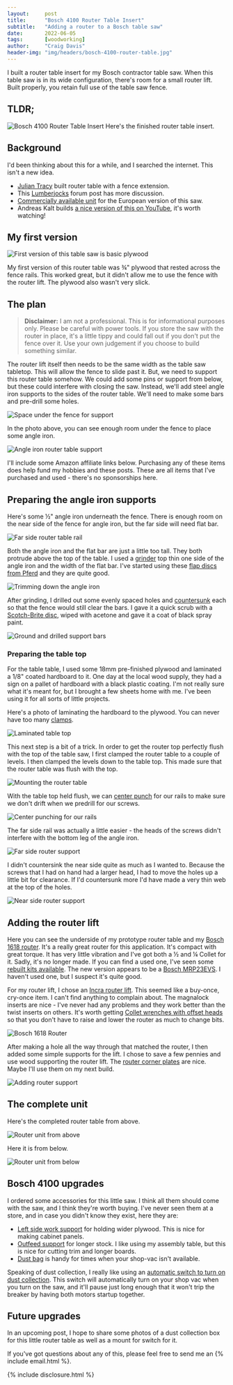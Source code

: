 ```yaml
---
layout:     post
title:      "Bosch 4100 Router Table Insert"
subtitle:   "Adding a router to a Bosch table saw"
date:       2022-06-05
tags:       [woodworking]
author:     "Craig Davis"
header-img: "img/headers/bosch-4100-router-table.jpg"
---
```


I built a router table insert for my Bosch contractor table saw. 
When this table saw is in its wide configuration, there's room for a small router lift.
Built properly, you retain full use of the table saw fence.


## TLDR;
![Bosch 4100 Router Table Insert](/img/posts/bosch-4100-router-table/14-complete-with-fence.jpg)
Here's the finished router table insert.

## Background

I'd been thinking about this for a while, and I searched the internet. 
This isn't a new idea. 

* [Julian Tracy][julian] built router table with a fence extension.
* This [Lumberjocks][lumberjocks] forum post has more discussion.
* [Commercially available unit][sauter-shop] for the European version of this saw.
* Andreas Kalt builds [a nice version of this on YouTube][youtube], it's worth watching!



## My first version

![First version of this table saw is basic plywood](/img/posts/bosch-4100-router-table/1-first-insert.jpg)

My first version of this router table was &frac34;" plywood that rested across the fence rails.
This worked great, but it didn't allow me to use the fence with the router lift.
The plywood also wasn't very slick.


## The plan

> __Disclaimer:__ I am not a professional. 
> This is for informational purposes only.
> Please be careful with power tools. 
> If you store the saw with the router in place, it's a little tippy and could fall out if you don't put the fence over it.
> Use your own judgement if you choose to build something similar.


The router lift itself then needs to be the same width as the table saw tabletop.
This will allow the fence to slide past it. 
But, we need to support this router table somehow. 
We could add some pins or support from below, but these could interfere with closing the saw.
Instead, we'll add steel angle iron supports to the sides of the router table.
We'll need to make some bars and pre-drill some holes.

![Space under the fence for support](/img/posts/bosch-4100-router-table/2-space-under-fence.jpg)

In the photo above, you can see enough room under the fence to place some angle iron.

![Angle iron router table support](/img/posts/bosch-4100-router-table/3-angle-iron-in-place.jpg)

I'll include some Amazon affiliate links below. Purchasing any of these items does help fund my hobbies and these posts.
These are all items that I've purchased and used - there's no sponsorships here.

## Preparing the angle iron supports

Here's some &frac12;" angle iron underneath the fence.
There is enough room on the near side of the fence for angle iron, but the far side will need flat bar.

![Far side router table rail](/img/posts/bosch-4100-router-table/5-far-side-rail.jpg)

Both the angle iron and the flat bar are just a little too tall. 
They both protrude above the top of the table.
I used a [grinder][grinder] top thin one side of the angle iron and the width of the flat bar.
I've started using these [flap discs from Pferd][flap-disc] and they are quite good.

![Trimming down the angle iron](/img/posts/bosch-4100-router-table/6-reducing-height.jpg)

After grinding, I drilled out some evenly spaced holes and [countersunk][countersink] each so that the fence would still clear the bars.
I gave it a quick scrub with a [Scotch-Brite disc][scotch], wiped with acetone and gave it a coat of black spray paint.

![Ground and drilled support bars](/img/posts/bosch-4100-router-table/7-ground-and-drilled-rails.jpg)

### Preparing the table top

For the table table, I used some 18mm pre-finished plywood and laminated a 1/8" coated hardboard to it. 
One day at the local wood supply, they had a sign on a pallet of hardboard with a black plastic coating.
I'm not really sure what it's meant for, but I brought a few sheets home with me.
I've been using it for all sorts of little projects.

Here's a photo of laminating the hardboard to the plywood. 
You can never have too many [clamps][clamps]. 

![Laminated table top](/img/posts/bosch-4100-router-table/8-laminated-table-top.jpg)

This next step is a bit of a trick.
In order to get the router top perfectly flush with the top of the table saw, I first clamped the router table to a couple of levels.
I then clamped the levels down to the table top. 
This made sure that the router table was flush with the top.

![Mounting the router table](/img/posts/bosch-4100-router-table/9-mounting-flush.jpg)

With the table top held flush, we can [center punch][center-punch] for our rails to make sure we don't drift when we predrill for our screws.

![Center punching for our rails](/img/posts/bosch-4100-router-table/10-center-punching-for-rails.jpg)

The far side rail was actually a little easier - the heads of the screws didn't interfere with the bottom leg of the angle iron.

![Far side router support](/img/posts/bosch-4100-router-table/11-far-side-rail.jpg)

I didn't countersink the near side quite as much as I wanted to. 
Because the screws that I had on hand had a larger head, I had to move the holes up a little bit for clearance.
If I'd countersunk more I'd have made a very thin web at the top of the holes.

![Near side router support](/img/posts/bosch-4100-router-table/12-near-side-rail.jpg)


## Adding the router lift

Here you can see the underside of my prototype router table and my [Bosch 1618 router][old-router].
It's a really great router for this application.
It's compact with great torque. 
It has very little vibration and I've got both a &frac12; and &frac14; Collet for it.
Sadly, it's no longer made. 
If you can find a used one, I've seen some [rebuilt kits available][rebuild]. 
The new version appears to be a [Bosch MRP23EVS][new-router].
I haven't used one, but I suspect it's quite good.

For my router lift, I chose an [Incra router lift][incra-lift].
This seemed like a buy-once, cry-once item.
I can't find anything to complain about. 
The magnalock inserts are nice - I've never had any problems and they work better than the twist inserts on others.
It's worth getting [Collet wrenches with offset heads][wrenches] so that you don't have to raise and lower the router as much to change bits.

![Bosch 1618 Router](/img/posts/bosch-4100-router-table/4-bosch-1618-router.jpg)

After making a hole all the way through that matched the router, I then added some simple supports for the lift. 
I chose to save a few pennies and use wood supporting the router lift. 
The [router corner plates][router-plates] are nice. 
Maybe I'll use them on my next build.

![Adding router support](/img/posts/bosch-4100-router-table/13-adding-router-support.jpg)

## The complete unit

Here's the completed router table from above.

![Router unit from above](/img/posts/bosch-4100-router-table/15-complete-from-above.jpg)


Here it is from below.

![Router unit from below](/img/posts/bosch-4100-router-table/16-router-table-from-below.jpg)

## Bosch 4100 upgrades

I ordered some accessories for this little saw. 
I think all them should come with the saw, and I think they're worth buying.
I've never seen them at a store, and in case you didn't know they exist, here they are:

* [Left side work support][left-side] for holding wider plywood. This is nice for making cabinet panels.
* [Outfeed support][outfeed] for longer stock. I like using my assembly table, but this is nice for cutting trim and longer boards.
* [Dust bag][dust-bag] is handy for times when your shop-vac isn't available.

Speaking of dust collection, I really like using an [automatic switch to turn on dust collection][dust-switch].
This switch will automatically turn on your shop vac when you turn on the saw, and it'll pause just long enough that it won't trip the breaker by having both motors startup together.

## Future upgrades

In an upcoming post, I hope to share some photos of a dust collection box for this little router table as well as a mount for switch for it.

If you've got questions about any of this, please feel free to send me an {% include email.html %}.

{% include disclosure.html %}


[julian]: http://juliantracy.com/Bosch%20Tablesaw/index.htm
[lumberjocks]: https://www.lumberjocks.com/topics/142538
[sauter-shop]: https://www.sautershop.com/router-tableplate-sauter-for-bosch-gts10xc-sa-ftp-gts10?c=16188
[youtube]: https://youtu.be/9xCyqnAJr_4
[other-approach]: https://www.exitthefastlane.com/2019/01/jobsite-table-saw-router-extension.html
[old-router]: https://www.woodmagazine.com/review/routers/fixed-base-routers/bosch-2-14-hp-fixed-base-d-handle-router-1618evs
[new-router]: https://www.amazon.com/Bosch-MRF23EVS-Electronic-Fixed-Base-Trigger-dp-B002LASDGK/dp/B002LASDGK?&linkCode=ll1&tag=there4io-20&linkId=5a25f2c3456626522445e85a9a288883&language=en_US&ref_=as_li_ss_tl
[grinder]: https://www.amazon.com/DEWALT-DWE402-2-Inch-11-Amp-Grinder/dp/B00RVZ7DNO?&linkCode=ll1&tag=there4io-20&linkId=be177ebd622ec3d8ac879ff5ff6b4be6&language=en_US&ref_=as_li_ss_tl
[flap-disc]: https://www.amazon.com/POLIFAN-Curve-Ceramic-Oxide-Radius/dp/B00BQLFN8G?&linkCode=ll1&tag=there4io-20&linkId=8fa2465a1e07fce9de85880841af78fb&language=en_US&ref_=as_li_ss_tl
[clamps]: https://www.amazon.com/IRWIN-QUICK-GRIP-1964758-One-Handed-Clamp/dp/B001DSY4QO/r?&linkCode=ll1&tag=there4io-20&linkId=4aac74e9021e4553e25b0df41b5e1dd7&language=en_US&ref_=as_li_ss_tl
[center-punch]: https://www.amazon.com/Automatic-Adjustable-Non-Slip-One-Handed-Operation/dp/B08KGF7ZFQ?th=1&linkCode=ll1&tag=there4io-20&linkId=0f1d2573d768148f5a36631ed1030b72&language=en_US&ref_=as_li_ss_tl
[incra-lift]: https://www.amazon.com/INCRA-Mast-R-Lift-II-Router-Lift/dp/B007JTYFKQ?&linkCode=ll1&tag=there4io-20&linkId=58da22547aa04b4a975f3181135dcb92&language=en_US&ref_=as_li_ss_tl
[countersink]: https://www.amazon.com/IRWIN-Metal-Countersink-Drill-1877793/dp/B00IZFHZUK?&linkCode=ll1&tag=there4io-20&linkId=5e66eb718661b00779d3ff44c718c0b9&language=en_US&ref_=as_li_ss_tl
[outfeed]: https://www.amazon.com/gp/product/B0105D9LRY?&linkCode=ll1&tag=there4io-20&linkId=9891ae43afa00387940ca7d5b7bba708&language=en_US&ref_=as_li_ss_tl
[left-side]: https://www.amazon.com/gp/product/B0105D9ME6?&linkCode=ll1&tag=there4io-20&linkId=85743df17c33b14da44b6192416f2a04&language=en_US&ref_=as_li_ss_tl
[dust-bag]: https://www.amazon.com/gp/product/B00004R9LF?&linkCode=ll1&tag=there4io-20&linkId=46d5d1ec1264244bd1ed1db931012877&language=en_US&ref_=as_li_ss_tl
[dust-switch]: https://www.amazon.com/gp/product/B096VP13FP?&linkCode=ll1&tag=there4io-20&linkId=ac7953e45091a8d80efb2672901a5fcb&language=en_US&ref_=as_li_ss_tl
[rebuild]: https://www.trueblade.com/blogs/news/rebuilding-a-bosch-1618-d-handled-router
[router-plates]: https://www.amazon.com/JessEm-Insert-Corner-Leveling-Router/dp/B01BX94SIG
[wrenches]: https://www.amazon.com/gp/product/B00N8I2GXA?&linkCode=ll1&tag=there4io-20&linkId=d71fb92c73d05bd7e5479ad5fe81362e&language=en_US&ref_=as_li_ss_tl
[scotch]: https://www.amazon.com/Scotch-Brite-Clean-Strip-Extra-Shaft/dp/B07L1CXBRZ?&linkCode=ll1&tag=there4io-20&linkId=ef5b9b08008aed3aec7513d980ba4334&language=en_US&ref_=as_li_ss_tl
